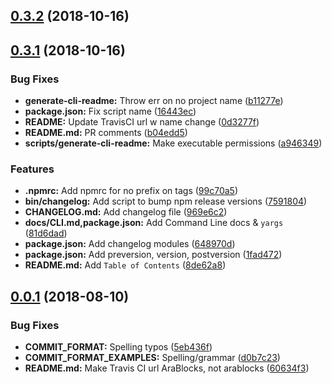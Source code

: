 <a name="0.3.2"></a>
## [0.3.2](https://github.com/arablocks/ara-reponame/compare/0.3.1...0.3.2) (2018-10-16)



<a name="0.3.1"></a>
## [0.3.1](https://github.com/arablocks/ara-reponame/compare/0.0.1...0.3.1) (2018-10-16)


### Bug Fixes

* **generate-cli-readme:** Throw err on no project name ([b11277e](https://github.com/arablocks/ara-reponame/commit/b11277e))
* **package.json:** Fix script name ([16443ec](https://github.com/arablocks/ara-reponame/commit/16443ec))
* **README:** Update TravisCI url w name change ([0d3277f](https://github.com/arablocks/ara-reponame/commit/0d3277f))
* **README.md:** PR comments ([b04edd5](https://github.com/arablocks/ara-reponame/commit/b04edd5))
* **scripts/generate-cli-readme:** Make executable permissions ([a946349](https://github.com/arablocks/ara-reponame/commit/a946349))


### Features

* **.npmrc:** Add npmrc for no prefix on tags ([99c70a5](https://github.com/arablocks/ara-reponame/commit/99c70a5))
* **bin/changelog:** Add script to bump npm release versions ([7591804](https://github.com/arablocks/ara-reponame/commit/7591804))
* **CHANGELOG.md:** Add changelog file ([969e6c2](https://github.com/arablocks/ara-reponame/commit/969e6c2))
* **docs/CLI.md,package.json:** Add Command Line docs & `yargs` ([81d6dad](https://github.com/arablocks/ara-reponame/commit/81d6dad))
* **package.json:** Add changelog modules ([648970d](https://github.com/arablocks/ara-reponame/commit/648970d))
* **package.json:** Add preversion, version, postversion ([1fad472](https://github.com/arablocks/ara-reponame/commit/1fad472))
* **README.md:** Add `Table of Contents` ([8de62a8](https://github.com/arablocks/ara-reponame/commit/8de62a8))



<a name="0.0.1"></a>
## [0.0.1](https://github.com/arablocks/ara-reponame/compare/60634f3...0.0.1) (2018-08-10)


### Bug Fixes

* **COMMIT_FORMAT:** Spelling typos ([5eb436f](https://github.com/arablocks/ara-reponame/commit/5eb436f))
* **COMMIT_FORMAT_EXAMPLES:** Spelling/grammar ([d0b7c23](https://github.com/arablocks/ara-reponame/commit/d0b7c23))
* **README.md:** Make Travis CI url AraBlocks, not arablocks ([60634f3](https://github.com/arablocks/ara-reponame/commit/60634f3))



